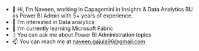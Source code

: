 - 👋 Hi, I’m Naveen, working in Capagemini in Insights & Data Analytics BU as Power BI Admin with 5+ years of experience.
- 👀 I’m interested in Data analytics
- 🌱 I’m currently learning Microsoft Fabric
- :) You can ask me about Power BI Administration topics
- 📫 You can reach me at naveen.gajula96@gmail.com

<!---
Naveenkumargajula/Naveenkumargajula is a ✨ special ✨ repository because its `README.md` (this file) appears on your GitHub profile.
You can click the Preview link to take a look at your changes.
--->
